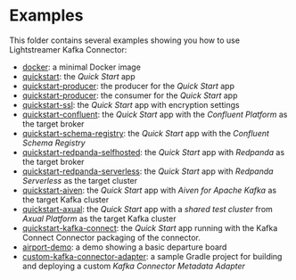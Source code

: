 # Examples

This folder contains several examples showing you how to use Lightstreamer Kafka Connector:

- [docker](./docker/): a minimal Docker image
- [quickstart](quickstart/): the _Quick Start_ app
- [quickstart-producer](quickstart-producer/): the producer for the _Quick Start_ app
- [quickstart-producer](quickstart-consumer/): the consumer for the _Quick Start_ app
- [quickstart-ssl](quickstart-ssl/): the _Quick Start_ app with encryption settings
- [quickstart-confluent](vendors/confluent/quickstart-confluent/): the _Quick Start_ app with the _Confluent Platform_ as the target broker
- [quickstart-schema-registry](quickstart-schema-registry/): the _Quick Start_ app with the _Confluent Schema Registry_
- [quickstart-redpanda-selfhosted](vendors/redpanda/quickstart-redpanda-selfhosted/): the _Quick Start_ app with _Redpanda_ as the target broker
- [quickstart-redpanda-serverless](vendors/redpanda/quickstart-redpanda-serverless/): the _Quick Start_ app with _Redpanda Serverless_ as the target cluster
- [quickstart-aiven](vendors/aiven/quickstart-aiven/): the _Quick Start_ app with _Aiven for Apache Kafka_ as the target Kafka cluster
- [quickstart-axual](vendors/axual/quickstart-axual/): the _Quick Start_ app with a _shared test cluster_ from  _Axual Platform_ as the target Kafka cluster
- [quickstart-kafka-connect](quickstart-kafka-connect/): the _Quick Start_ app running with the Kafka Connect Connector packaging of the connector.
- [airport-demo](airport-demo/): a demo showing a basic departure board
- [custom-kafka-connector-adapter](custom-kafka-connector-adapter/): a sample Gradle project for building and deploying a custom _Kafka Connector Metadata Adapter_

